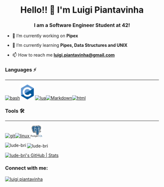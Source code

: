 <h1 align="center">Hello!! 👋 I'm Luigi Piantavinha</h1>
<h3 align="center">I am a Software Engineer Student at 42!</h3>

- 🔭 I’m currently working on **Pipex**

- 🌱 I’m currently learning **Pipes, Data Structures and UNIX**

- 📫 How to reach me **luigi.piantavinha@gmail.com**

<h3 align="left">Languages ⚡ </h3>
<hr>
<p align="left"> <a href="https://www.gnu.org/software/bash/" ><img src="https://bashlogo.com/img/symbol/png/full_colored_light.png" alt="bash" width="50" height="50"/></a><a href="https://www.cprogramming.com/" target="_blank" rel="noreferrer"><img src="https://raw.githubusercontent.com/devicons/devicon/master/icons/c/c-original.svg" alt="c" width="50" height="50"/></a><a href="https://www.lua.org/home.html" target="_blank" rel="noreferrer"><img src="https://upload.wikimedia.org/wikipedia/commons/c/cf/Lua-Logo.svg" alt="lua" width="50" height="50"/></a><a href="https://www.markdownguide.org/" target="_blank" rel="noreferrer"><img src="https://static-00.iconduck.com/assets.00/markdown-icon-1024x1024-0q72det7.png" alt="Markdown" width="50" height="50"/></a><a href="https://html.com/" target="_blank" rel="noreferrer"><img src="https://cdn-icons-png.flaticon.com/512/732/732212.png" alt="html" width="50" height="50"/></a> </p>

<h3 align="left">Tools 🛠 </h3>
<hr>
<p align="left"> <a href="https://git-scm.com/" target="_blank" rel="noreferrer"><img src="https://www.vectorlogo.zone/logos/git-scm/git-scm-icon.svg" alt="git" width="40" height="40"/></a><a href="https://www.linux.org/" target="_blank" rel="noreferrer"><img src="https://icons.iconarchive.com/icons/dakirby309/simply-styled/256/OS-Linux-icon.png" alt="linux" width="40" height="40"/></a><a href="https://www.postgresql.org" target="_blank" rel="noreferrer"> <img src="https://raw.githubusercontent.com/devicons/devicon/master/icons/postgresql/postgresql-original-wordmark.svg" alt="postgresql" width="40" height="40"/> </a> </p>

<p><img align="left" src="https://github-readme-stats.vercel.app/api/top-langs?username=lude-bri&show_icons=true&locale=en&theme=dark&layout=compact" alt="lude-bri" /></p>

<p>&nbsp;<img align="center" src="https://github-readme-stats.vercel.app/api?username=lude-bri&show_icons=true&locale=en&theme=dark" alt="lude-bri" /></p>

[![lude-bri's GitHub | Stats](https://stats.quine.sh/lude-bri/github?theme=dark)](https://quine.sh?utm_source=widgets&utm_campaign=lude-bri)

<h3 align="left">Connect with me:</h3>
<p align="left">
<a href="https://linkedin.com/in/luigi piantavinha" target="blank"><img align="center" src="https://raw.githubusercontent.com/rahuldkjain/github-profile-readme-generator/master/src/images/icons/Social/linked-in-alt.svg" alt="luigi piantavinha" height="30" width="40" /></a> 
</p>
